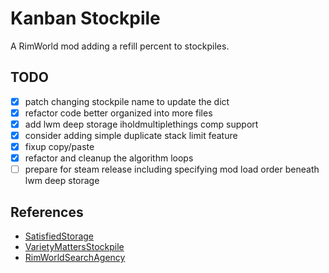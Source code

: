 Kanban Stockpile
===
A RimWorld mod adding a refill percent to stockpiles.

## TODO
- [x] patch changing stockpile name to update the dict
- [x] refactor code better organized into more files
- [x] add lwm deep storage iholdmultiplethings comp support
- [x] consider adding simple duplicate stack limit feature
- [x] fixup copy/paste
- [x] refactor and cleanup the algorithm loops
- [ ] prepare for steam release including specifying mod load order beneath lwm deep storage

## References
* [SatisfiedStorage](https://steamcommunity.com/sharedfiles/filedetails/?id=2003354028)
* [VarietyMattersStockpile](https://steamcommunity.com/workshop/filedetails/?id=2266068546)
* [RimWorldSearchAgency](https://steamcommunity.com/sharedfiles/filedetails/?id=726479594)
